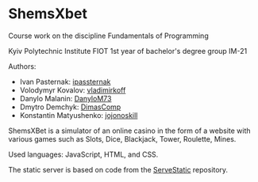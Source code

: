 # ShemsXbet

Course work on the discipline Fundamentals of Programming

Kyiv Polytechnic Institute FIOT 1st year of bachelor's degree group IM-21

Authors:
- Ivan Pasternak: [ipassternak](https://github.com/ipassternak)
- Volodymyr Kovalov: [vladimirkoff](https://github.com/vladimirkoff)
- Danylo Malanin: [DanyloM73](https://github.com/DanyloM73)
- Dmytro Demchyk: [DimasComp](https://github.com/DimasComp)
- Konstantin Matyushenko: [jojonoskill](https://github.com/jojonoskill)

ShemsXBet is a simulator of an online casino in the form of a website with various games such as Slots, Dice, Blackjack, Tower, Roulette, Mines.

Used languages: JavaScript, HTML, and CSS.

The static server is based on code from the [ServeStatic](https://github.com/HowProgrammingWorks/ServeStatic) repository.
